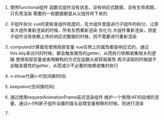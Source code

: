 <!--
 * @Descripttion: 
 * @Author: denghuawen3<denghuawen3@jd.com>
 * @Date: 2021-09-15 16:46:31
-->
1. 使用functional组件
函数式组件没有状态，没有响应式数据，没有生命周期，只负责渲染
需要的一些数据都是从父组件传下来的

2. 子组件拆分
vue的更新是组件粒度的，在大组件里面进行子组件的拆分，让原本大组件重新渲染的时候，所有东西重新渲染
优化为
大组件重新渲染，但是子组件没有依赖上传的响应式数据的时候，则不需要进行重新渲染

3. computed计算属性使用局部变量
vue实例上的属性都是响应式的，通过this.key来访问的时候，都会触发属性的getter，从而执行依赖收集相关的逻辑
使用局部变量或者用解构的方式在函数头部获取属性
再次读取的时候就不会触发属性的getter，从而减少不必要的依赖收集的执行

4. v-show代替v-if(空间换时间)

5. keepalive(空间换时间)

6. 通过使用requestAnimationFrame延迟渲染组件
维护一个使用rAF的自增的变量，通过v-if判断子组件设置的值与自增变量相等的时候，则进行渲染

7. 